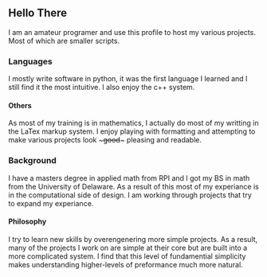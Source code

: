 ## Hello There
I am an amateur programer and use this profile to host my various projects. Most of which are smaller scripts.

### Languages
I mostly write software in python, it was the first language I learned and I still find it the most intuitive. I also enjoy the c++ system.
#### Others
As most of my training is in mathematics, I actually do most of my writting in the LaTex markup system. I enjoy playing with formatting and attempting to make
various projects look ~~~good~~~ pleasing and readable.

### Background
I have a masters degree in applied math from RPI and I got my BS in math from the University of Delaware. As a result of this most of my experiance is in the
computational side of design. I am working through projects that try to expand my experiance.
#### Philosophy
I try to learn new skills by overengenering more simple projects. As a result, many of the projects I work on are simple at their core but are built into a more
complicated system. I find that this level of fundamential simplicity makes understanding higher-levels of preformance much more natural.

